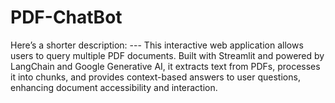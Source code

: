 # PDF-ChatBot
Here’s a shorter description:  ---  This interactive web application allows users to query multiple PDF documents. Built with Streamlit and powered by LangChain and Google Generative AI, it extracts text from PDFs, processes it into chunks, and provides context-based answers to user questions, enhancing document accessibility and interaction.
